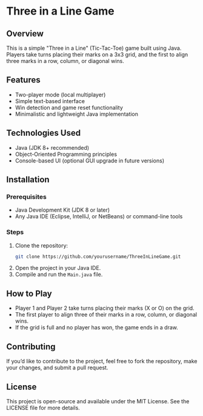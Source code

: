 # Three in a Line Game

## Overview
This is a simple "Three in a Line" (Tic-Tac-Toe) game built using Java. Players take turns placing their marks on a 3x3 grid, and the first to align three marks in a row, column, or diagonal wins.

## Features
- Two-player mode (local multiplayer)
- Simple text-based interface
- Win detection and game reset functionality
- Minimalistic and lightweight Java implementation

## Technologies Used
- Java (JDK 8+ recommended)
- Object-Oriented Programming principles
- Console-based UI (optional GUI upgrade in future versions)

## Installation
### Prerequisites
- Java Development Kit (JDK 8 or later)
- Any Java IDE (Eclipse, IntelliJ, or NetBeans) or command-line tools

### Steps
1. Clone the repository:
   ```sh
   git clone https://github.com/yourusername/ThreeInLineGame.git
   ```
2. Open the project in your Java IDE.
3. Compile and run the `Main.java` file.

## How to Play
- Player 1 and Player 2 take turns placing their marks (X or O) on the grid.
- The first player to align three of their marks in a row, column, or diagonal wins.
- If the grid is full and no player has won, the game ends in a draw.

## Contributing
If you’d like to contribute to the project, feel free to fork the repository, make your changes, and submit a pull request.

## License
This project is open-source and available under the MIT License. See the LICENSE file for more details.


